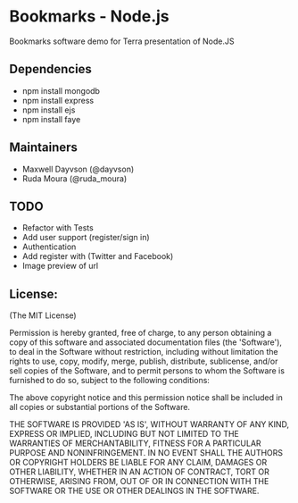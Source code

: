 Bookmarks - Node.js
=======
Bookmarks software demo for Terra presentation of Node.JS

Dependencies
------------
* npm install mongodb
* npm install express
* npm install ejs
* npm install faye

Maintainers
-----------
* Maxwell Dayvson (@dayvson) 
* Ruda Moura (@ruda_moura)

TODO
----
* Refactor with Tests
* Add user support (register/sign in)
* Authentication
* Add register with (Twitter and Facebook)
* Image preview of url


License:
--------

(The MIT License)

Permission is hereby granted, free of charge, to any person obtaining
a copy of this software and associated documentation files (the
'Software'), to deal in the Software without restriction, including
without limitation the rights to use, copy, modify, merge, publish,
distribute, sublicense, and/or sell copies of the Software, and to
permit persons to whom the Software is furnished to do so, subject to
the following conditions:

The above copyright notice and this permission notice shall be
included in all copies or substantial portions of the Software.

THE SOFTWARE IS PROVIDED 'AS IS', WITHOUT WARRANTY OF ANY KIND,
EXPRESS OR IMPLIED, INCLUDING BUT NOT LIMITED TO THE WARRANTIES OF
MERCHANTABILITY, FITNESS FOR A PARTICULAR PURPOSE AND NONINFRINGEMENT.
IN NO EVENT SHALL THE AUTHORS OR COPYRIGHT HOLDERS BE LIABLE FOR ANY
CLAIM, DAMAGES OR OTHER LIABILITY, WHETHER IN AN ACTION OF CONTRACT,
TORT OR OTHERWISE, ARISING FROM, OUT OF OR IN CONNECTION WITH THE
SOFTWARE OR THE USE OR OTHER DEALINGS IN THE SOFTWARE.